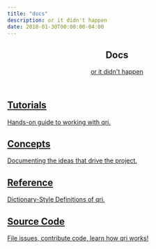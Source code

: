```yaml
---
title: "docs"
description: or it didn't happen
date: 2018-01-30T00:00:00-04:00
---
```


<section id="docs_sections">
  <div class="wrap">
    <header>
      <h1>Docs</h1>
      <p><a href="https://twitter.com/sarah_edo/status/768179009263808512">or it didn't happen</a></p>
    </header>
    <div class="sections">
      <a href="/docs/tutorials" class="section">
        <h2>Tutorials</h2>
        <p>Hands-on guide to working with qri.</p>
      </a>
      <a href="/docs/concepts" class="section">
        <h2>Concepts</h2>
        <p>Documenting the ideas that drive the project.</p>
      </a>
      <a href="/docs/reference" class="section">
        <h2>Reference</h2>
        <p>Dictionary-Style Definitions of qri.</p>
      </a>
      <a href="https://github.com/qri-io" class="section">
        <h2>Source Code</h2>
        <p>File issues, contribute code, learn how qri works!</p>
      </a>
    </div>
  </div>
</section>